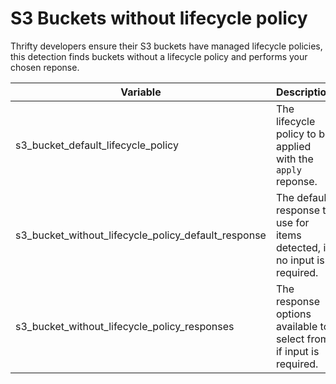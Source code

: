 # S3 Buckets without lifecycle policy

Thrifty developers ensure their S3 buckets have managed lifecycle policies, this detection finds buckets without a lifecycle policy and performs your chosen reponse.

| Variable | Description | Default |
| - | - | - |
| s3_bucket_default_lifecycle_policy | The lifecycle policy to be applied with the `apply` reponse. | {"Rules":[{"ID":"Expire all objects after one year","Status":"Enabled","Expiration":{"Days":365}}]} |
| s3_bucket_without_lifecycle_policy_default_response | The default response to use for items detected, if no input is required. | "notify" |
| s3_bucket_without_lifecycle_policy_responses | The response options available to select from if input is required. | ["skip", "apply"] |